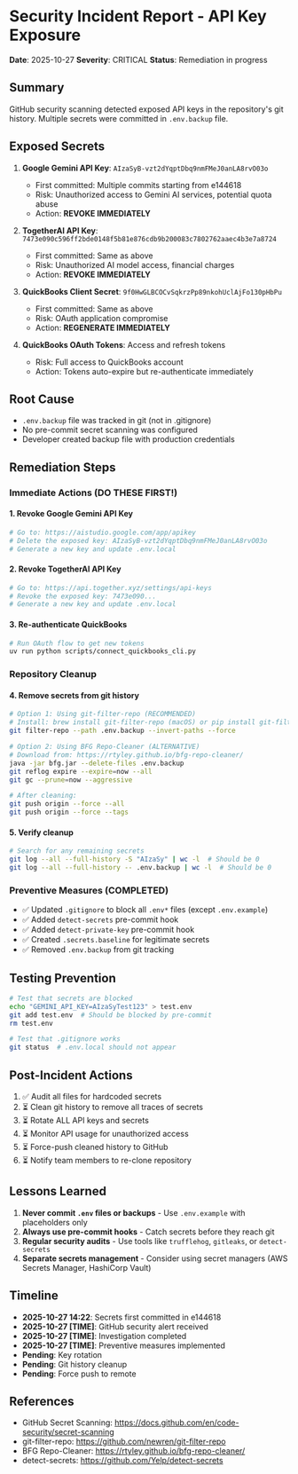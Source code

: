 # Security Incident Report - API Key Exposure

**Date**: 2025-10-27
**Severity**: CRITICAL
**Status**: Remediation in progress

## Summary

GitHub security scanning detected exposed API keys in the repository's git history. Multiple secrets were committed in `.env.backup` file.

## Exposed Secrets

1. **Google Gemini API Key**: `AIzaSyB-vzt2dYqptDbq9nmFMeJ0anLA8rvO03o`
   - First committed: Multiple commits starting from e144618
   - Risk: Unauthorized access to Gemini AI services, potential quota abuse
   - Action: **REVOKE IMMEDIATELY**

2. **TogetherAI API Key**: `7473e090c596ff2bde0148f5b81e876cdb9b200083c7802762aaec4b3e7a8724`
   - First committed: Same as above
   - Risk: Unauthorized AI model access, financial charges
   - Action: **REVOKE IMMEDIATELY**

3. **QuickBooks Client Secret**: `9f0HwGLBCOCvSqkrzPp89nkohUclAjFo130pHbPu`
   - First committed: Same as above
   - Risk: OAuth application compromise
   - Action: **REGENERATE IMMEDIATELY**

4. **QuickBooks OAuth Tokens**: Access and refresh tokens
   - Risk: Full access to QuickBooks account
   - Action: Tokens auto-expire but re-authenticate immediately

## Root Cause

- `.env.backup` file was tracked in git (not in .gitignore)
- No pre-commit secret scanning was configured
- Developer created backup file with production credentials

## Remediation Steps

### Immediate Actions (DO THESE FIRST!)

#### 1. Revoke Google Gemini API Key
```bash
# Go to: https://aistudio.google.com/app/apikey
# Delete the exposed key: AIzaSyB-vzt2dYqptDbq9nmFMeJ0anLA8rvO03o
# Generate a new key and update .env.local
```

#### 2. Revoke TogetherAI API Key
```bash
# Go to: https://api.together.xyz/settings/api-keys
# Revoke the exposed key: 7473e090...
# Generate a new key and update .env.local
```

#### 3. Re-authenticate QuickBooks
```bash
# Run OAuth flow to get new tokens
uv run python scripts/connect_quickbooks_cli.py
```

### Repository Cleanup

#### 4. Remove secrets from git history
```bash
# Option 1: Using git-filter-repo (RECOMMENDED)
# Install: brew install git-filter-repo (macOS) or pip install git-filter-repo
git filter-repo --path .env.backup --invert-paths --force

# Option 2: Using BFG Repo-Cleaner (ALTERNATIVE)
# Download from: https://rtyley.github.io/bfg-repo-cleaner/
java -jar bfg.jar --delete-files .env.backup
git reflog expire --expire=now --all
git gc --prune=now --aggressive

# After cleaning:
git push origin --force --all
git push origin --force --tags
```

#### 5. Verify cleanup
```bash
# Search for any remaining secrets
git log --all --full-history -S "AIzaSy" | wc -l  # Should be 0
git log --all --full-history -- .env.backup | wc -l  # Should be 0
```

### Preventive Measures (COMPLETED)

- ✅ Updated `.gitignore` to block all `.env*` files (except `.env.example`)
- ✅ Added `detect-secrets` pre-commit hook
- ✅ Added `detect-private-key` pre-commit hook
- ✅ Created `.secrets.baseline` for legitimate secrets
- ✅ Removed `.env.backup` from git tracking

## Testing Prevention

```bash
# Test that secrets are blocked
echo "GEMINI_API_KEY=AIzaSyTest123" > test.env
git add test.env  # Should be blocked by pre-commit
rm test.env

# Test that .gitignore works
git status  # .env.local should not appear
```

## Post-Incident Actions

1. ✅ Audit all files for hardcoded secrets
2. ⏳ Clean git history to remove all traces of secrets
3. ⏳ Rotate ALL API keys and secrets
4. ⏳ Monitor API usage for unauthorized access
5. ⏳ Force-push cleaned history to GitHub
6. ⏳ Notify team members to re-clone repository

## Lessons Learned

1. **Never commit `.env` files or backups** - Use `.env.example` with placeholders only
2. **Always use pre-commit hooks** - Catch secrets before they reach git
3. **Regular security audits** - Use tools like `trufflehog`, `gitleaks`, or `detect-secrets`
4. **Separate secrets management** - Consider using secret managers (AWS Secrets Manager, HashiCorp Vault)

## Timeline

- **2025-10-27 14:22**: Secrets first committed in e144618
- **2025-10-27 [TIME]**: GitHub security alert received
- **2025-10-27 [TIME]**: Investigation completed
- **2025-10-27 [TIME]**: Preventive measures implemented
- **Pending**: Key rotation
- **Pending**: Git history cleanup
- **Pending**: Force push to remote

## References

- GitHub Secret Scanning: https://docs.github.com/en/code-security/secret-scanning
- git-filter-repo: https://github.com/newren/git-filter-repo
- BFG Repo-Cleaner: https://rtyley.github.io/bfg-repo-cleaner/
- detect-secrets: https://github.com/Yelp/detect-secrets
